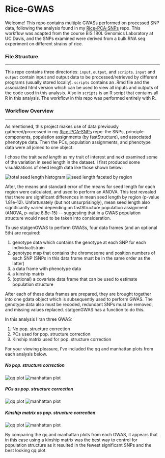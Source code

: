 # Rice-GWAS


Welcome! This repo contains multiple GWASs performed on processed SNP data, following the analysis found in my [Rice-PCA-SNPs](https://github.com/aangush/Rice-PCA-SNPs) repo. This workflow was adapted from the course BIS 180L Genomics Laboratory at UC Davis, and the SNPs examined were derived from a bulk RNA seq experiment on different
strains of rice.

### File Structure
______

This repo contains three directories: `input`, `output`, and `scripts`. `input` and `output` contain input and output data to be processed/retrieved by different programs (usually stored locally). `scripts` contains an .Rmd file and the associated html version which can be used to view all inputs and outputs of the code used in this analysis. Also in `scripts` is an R script that contains all R in this analysis. The workflow in this repo was performed entirely with R.

### Workflow Overview
______

As mentioned, this project makes use of data previously gathered/processed in my [Rice-PCA-SNPs](https://github.com/aangush/Rice-PCA-SNPs) repo: the SNPs, principle components, population assignments (by fastStructure), and associated phenotype data. Then the PCs, population assignments, and phenotype data were all joined to one object. 

I chose the trait _seed length_ as my trait of interest and next examined some of the variation in seed length in the dataset. I first produced some visualizations of seed length data like those shown below:

![total seed length histogram](seed_length.png)
![seed length faceted by region](seed_length_region.png)

After, the means and standard error of the means for seed length for each region were calculated, and used to perform an ANOVA. This test revealed that there are significant differences in mean seed length by region (p-value 1.81e-12). Unfortunately (but not unsurprisingly), mean seed length also significantly varied depending on fastStructure population assignment (ANOVA, p-value 8.8e-15) -- suggesting that in a GWAS population structure would need to be taken into consideration.

To use statgenGWAS to perform GWASs, four data frames (and an optional 5th) are required:

1. genotype data which contains the genotype at each SNP for each individual/strain
2.  genotype map that contains the chromosome and position numbers of each SNP (SNPs in this data frame must be in the same order as the latter)
3. a data frame with phenotype data
4. a kinship matrix
5. (optional) a covariate data frame that can be used to estimate population structure

After each of these data frames are prepared, they are brought together into one gdata object which is subsequently used to perform GWAS. The genotype data also
must be recoded, redundant SNPs must be removed, and missing values replaced. statgenGWAS has a function to do this. 

In this analysis I ran three GWAS: 

1. No pop. structure correction
2. PCs used for pop. structure correction
3. Kinship matrix used for pop. structure correction

For your viewing pleasure, I've included the qq and manhattan plots from each analysis below.

##### No pop. structure correction
![qq plot](gwas_nocorrect_qq1.png "GWAS no pop. corrections qq plot")
![manhattan plot](gwas_nocorrect_man1.png "GWAS no pop. corrections manhattan plot")

##### PCs as pop. structure correction
![qq plot](gwas_pca_qq.png "GWAS PC pop. correction qq plot")
![manhattan plot](gwas_pca_qq.png "GWAS PC pop. correction manhattan plot")

##### Kinship matrix as pop. structure correction
![qq plot](gwas_kin_qq.png "GWAS kinship matrix pop. correction qq plot")
![manhattan plot](gwas_kin_man.png "GWAS kinship matrix pop. correction manhattan plot")


By comparing the qq and manhattan plots from each GWAS, it appears that in this case using a kinship matrix was the best way to control 
for population structure as it resulted in the fewest significant SNPs and the best looking qq plot.

